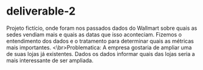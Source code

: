 # deliverable-2
Projeto fictício, onde foram nos passados dados do Wallmart sobre quais as sedes vendiam mais e quais as datas que isso aconteciam.
Fizemos o entendimento dos dados e o tratamento para determinar quais as métricas mais importantes. 
<\br>Problematica: 
A empresa gostaria de ampliar uma de suas lojas já existentes. Dados os dados informar quais das lojas seria a mais interessante de ser ampliada. 

